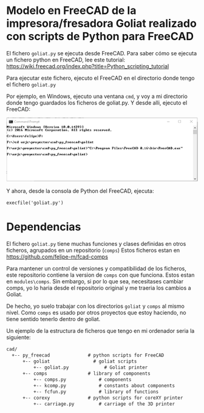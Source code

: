 # Modelo en FreeCAD de la impresora/fresadora Goliat realizado con scripts de Python para FreeCAD

El fichero `goliat.py` se ejecuta desde FreeCAD.
Para saber cómo se ejecuta un fichero python en FreeCAD, lee este tutorial:
https://wiki.freecad.org/index.php?title=Python_scripting_tutorial

Para ejecutar este fichero, ejecuto el FreeCAD en el directorio donde tengo el fichero `goliat.py`

Por ejemplo, en Windows, ejecuto una ventana `cmd`, y voy a mi directorio donde tengo guardados los ficheros de goliat.py. Y desde alli, ejecuto el FreeCAD:

![wincmd](img/cmd_freecad_lauch.jpg)

Y ahora, desde la consola de Python del FreeCAD, ejecuta:

```
execfile('goliat.py')
```

# Dependencias

El fichero `goliat.py` tiene muchas funciones y clases definidas en otros ficheros, agrupados en un repositorio (`comps`)
Estos ficheros estan en https://github.com/felipe-m/fcad-comps

Para mantener un control de versiones y compatibilidad de los ficheros, este repositorio contiene la version de `comps` con que funciona. Estos estan en `modules\comps`. Sin embargo, si por lo que sea, necesitases cambiar comps, yo lo haria desde el repositorio original y me traeria los cambios a Goliat.

De hecho, yo suelo trabajar con los directorios `goliat` y `comps` al mismo nivel. Como `comps` es usado por otros proyectos que estoy haciendo, no tiene sentido tenerlo dentro de goliat.

Un ejemplo de la estructura de ficheros que tengo en mi ordenador seria la siguiente: 
```
cad/
  +-- py_freecad              # python scripts for FreeCAD
      +-- goliat                # goliat scripts
          +-- goliat.py             # Goliat printer
      +-- comps               # library of components
          +-- comps.py            # components
          +-- kcomp.py            # constants about components
          +-- fcfun.py            # library of functions
      +-- corexy              # python scripts for coreXY printer
          +-- carriage.py         # carriage of the 3D printer 
```


